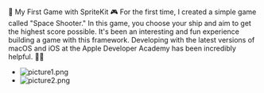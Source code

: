 🚀 My First Game with SpriteKit 🎮
For the first time, I created a simple game called "Space Shooter." In this game, you choose your ship and aim to get the highest score possible. 
It's been an interesting and fun experience building a game with this framework. Developing with the latest versions of macOS and iOS at the Apple Developer Academy has been incredibly helpful. 🎉👾

- ![picture1.png](https://https://github.com/T0MM11Y/SpriteKit-SpaceShooter/edit/main/SpaceShooter/Documentation/picture1.png)
- ![picture2.png](https://https://github.com/T0MM11Y/SpriteKit-SpaceShooter/edit/main/SpaceShooter/Documentation/picture2.png)
